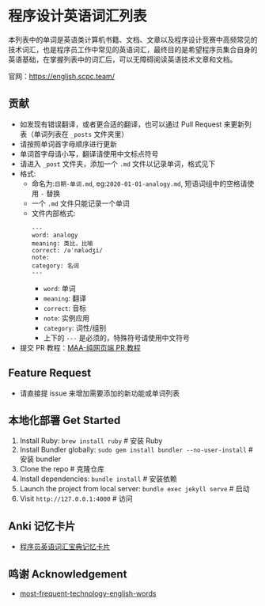 # 程序设计英语词汇列表

本列表中的单词是英语类计算机书籍、文档、文章以及程序设计竞赛中高频常见的技术词汇，也是程序员工作中常见的英语词汇，最终目的是希望程序员集合自身的英语基础，在掌握列表中的词汇后，可以无障碍阅读英语技术文章和文档。

官网：https://english.scpc.team/

## 贡献 

- 如发现有错误翻译，或者更合适的翻译，也可以通过 Pull Request 来更新列表（单词列表在 `_posts` 文件夹里）
- 请按照单词首字母顺序进行更新
- 单词首字母请小写，翻译请使用中文标点符号
- 请进入 `_post` 文件夹，添加一个 `.md` 文件以记录单词，格式见下
- 格式:
  - 命名为:`日期-单词.md`, eg:`2020-01-01-analogy.md`, 短语词组中的空格请使用 `-` 替换
  - 一个 `.md` 文件只能记录一个单词
  - 文件内部格式:
    ```
    ---
    word: analogy
    meaning: 类比，比喻
    correct: /əˈnælədʒi/
    note:
    category: 名词
    ---
    ```
    - `word`: 单词
    - `meaning`: 翻译
    - `correct`: 音标
    - `note`: 实例应用
    - `category`: 词性/组别
    - 上下的 `---` 是必须的，特殊符号请使用中文符号
- 提交 PR 教程：[MAA-纯网页端 PR 教程](https://maa.plus/docs/zh-cn/develop/pr-tutorial.html)

## Feature Request

- 请直接提 issue 来增加需要添加的新功能或单词列表

## 本地化部署 Get Started

1. Install Ruby: `brew install ruby` # 安装 Ruby
2. Install Bundler globally: `sudo gem install bundler --no-user-install` # 安装 bundler
3. Clone the repo # 克隆仓库
4. Install dependencies: `bundle install`  # 安装依赖
5. Launch the project from local server: `bundle exec jekyll serve` # 启动
6. Visit `http://127.0.0.1:4000` # 访问

## Anki 记忆卡片

- [程序员英语词汇宝典记忆卡片](most-frequent-technology-english-words.apkg)

## 鸣谢 Acknowledgement

- [most-frequent-technology-english-words](https://github.com/Wei-Xia/most-frequent-technology-english-words)